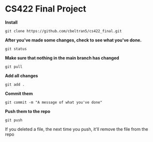 # CS422 Final Project

**Install**
```
git clone https://github.com/cbeltran5/cs422_final.git
```

**After you've made some changes, check to see what you've done.**
```
git status
```

**Make sure that nothing in the main branch has changed**

```
git pull
```

**Add all changes**

```
git add .
```

**Commit them**
```
git commit -m "A message of what you've done"
```

**Push them to the repo**
```
git push
```

If you deleted a file, the next time you push, it'll remove the file from the repo
